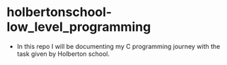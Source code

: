 # holbertonschool-low_level_programming
* In this repo I will be documenting my C programming journey with the task given by Holberton school.
